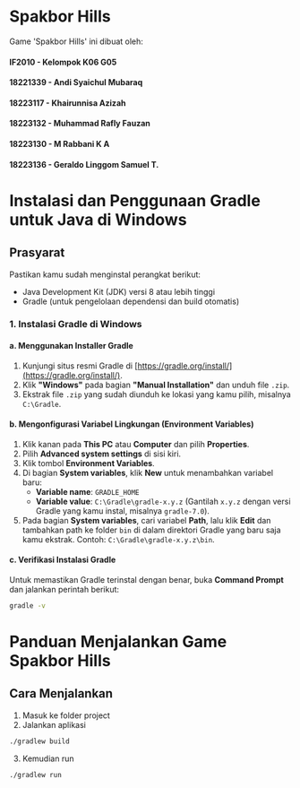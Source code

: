 # Spakbor Hills

Game 'Spakbor Hills' ini dibuat oleh:

#### IF2010 - Kelompok K06 G05

#### 18221339 - Andi Syaichul Mubaraq

#### 18223117 - Khairunnisa Azizah

#### 18223132 - Muhammad Rafly Fauzan

#### 18223130 - M Rabbani K A

#### 18223136 - Geraldo Linggom Samuel T.

# Instalasi dan Penggunaan Gradle untuk Java di Windows

## Prasyarat

Pastikan kamu sudah menginstal perangkat berikut:

- Java Development Kit (JDK) versi 8 atau lebih tinggi
- Gradle (untuk pengelolaan dependensi dan build otomatis)

### 1. Instalasi Gradle di Windows

#### a. Menggunakan Installer Gradle

1. Kunjungi situs resmi Gradle di [https://gradle.org/install/](https://gradle.org/install/).
2. Klik **"Windows"** pada bagian **"Manual Installation"** dan unduh file `.zip`.
3. Ekstrak file `.zip` yang sudah diunduh ke lokasi yang kamu pilih, misalnya `C:\Gradle`.

#### b. Mengonfigurasi Variabel Lingkungan (Environment Variables)

1. Klik kanan pada **This PC** atau **Computer** dan pilih **Properties**.
2. Pilih **Advanced system settings** di sisi kiri.
3. Klik tombol **Environment Variables**.
4. Di bagian **System variables**, klik **New** untuk menambahkan variabel baru:
   - **Variable name**: `GRADLE_HOME`
   - **Variable value**: `C:\Gradle\gradle-x.y.z` (Gantilah `x.y.z` dengan versi Gradle yang kamu instal, misalnya `gradle-7.0`).
5. Pada bagian **System variables**, cari variabel **Path**, lalu klik **Edit** dan tambahkan path ke folder `bin` di dalam direktori Gradle yang baru saja kamu ekstrak. Contoh: `C:\Gradle\gradle-x.y.z\bin`.

#### c. Verifikasi Instalasi Gradle

Untuk memastikan Gradle terinstal dengan benar, buka **Command Prompt** dan jalankan perintah berikut:

```bash
gradle -v
```

# Panduan Menjalankan Game Spakbor Hills

## Cara Menjalankan

1. Masuk ke folder project
2. Jalankan aplikasi

```cmd
./gradlew build
```

3. Kemudian run

```cmd
./gradlew run
```

